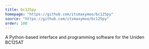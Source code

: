 ```yaml
---
title: bc125py
homepage: "https://github.com/itsmaxymoo/bc125py"
source: "https://github.com/itsmaxymoo/bc125py"
order: 100
---
```


A Python-based interface and programming software for the Uniden BC125AT